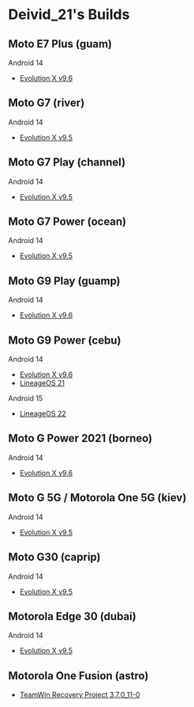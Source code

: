 # Deivid_21's Builds

## Moto E7 Plus (guam)

 Android 14
- [Evolution X v9.6](https://github.com/Deivid21/RELEASES/releases/tag/EvolutionX-14.0-20241124-guam-v9.6-Unofficial)


## Moto G7 (river)

 Android 14
- [Evolution X v9.5](https://github.com/Deivid21/RELEASES/releases/tag/EvolutionX-14.0-20241014-river-v9.5-Unofficial)


## Moto G7 Play (channel)

 Android 14
- [Evolution X v9.5](https://github.com/Deivid21/RELEASES/releases/tag/EvolutionX-14.0-20241014-channel-v9.5-Unofficial)


## Moto G7 Power (ocean)

 Android 14
- [Evolution X v9.5](https://github.com/Deivid21/RELEASES/releases/tag/EvolutionX-14.0-20241014-ocean-v9.5-Unofficial)


## Moto G9 Play (guamp)

 Android 14
- [Evolution X v9.6](https://github.com/Deivid21/RELEASES/releases/tag/EvolutionX-14.0-20241124-guamp-v9.6-Unofficial)


## Moto G9 Power (cebu)

 Android 14
- [Evolution X v9.6](https://github.com/Deivid21/RELEASES/releases/tag/EvolutionX-14.0-20241123-cebu-v9.6-Unofficial)
- [LineageOS 21](https://github.com/Deivid21/RELEASES/releases/tag/lineage-21.0-20241123-nightly-cebu-signed)

 Android 15
- [LineageOS 22](https://github.com/Deivid21/RELEASES/releases/tag/lineage-22.0-20241102-UNOFFICIAL-cebu)


## Moto G Power 2021 (borneo)

 Android 14
- [Evolution X v9.6](https://github.com/Deivid21/RELEASES/releases/tag/EvolutionX-14.0-20241124-borneo-v9.6-Unofficial)


## Moto G 5G / Motorola One 5G (kiev)

 Android 14
- [Evolution X v9.5](https://github.com/Deivid21/RELEASES/releases/tag/EvolutionX-14.0-20241014-kiev-v9.5-Unofficial)


## Moto G30 (caprip)

 Android 14
- [Evolution X v9.5](https://github.com/Deivid21/RELEASES/releases/tag/EvolutionX-14.0-20241013-caprip-v9.5-Unofficial)


## Motorola Edge 30 (dubai)

 Android 14
- [Evolution X v9.5](https://github.com/Deivid21/RELEASES/releases/tag/EvolutionX-14.0-20241013-dubai-v9.5-Unofficial)


## Motorola One Fusion (astro)

- [TeamWin Recovery Project 3.7.0_11-0](https://github.com/Deivid21/RELEASES/releases/tag/twrp-3.7.0_11-0-astro)
